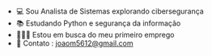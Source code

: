 - 💻 Sou Analista de Sistemas explorando cibersegurança
- 📚 Estudando Python e segurança da informação
- 👨🏽‍💻 Estou em busca do meu primeiro emprego
- 📧 Contato : joaom5612@gmail.com


<!---
jaumarcos/jaumarcos is a ✨ special ✨ repository because its `README.md` (this file) appears on your GitHub profile.
You can click the Preview link to take a look at your changes.
--->
